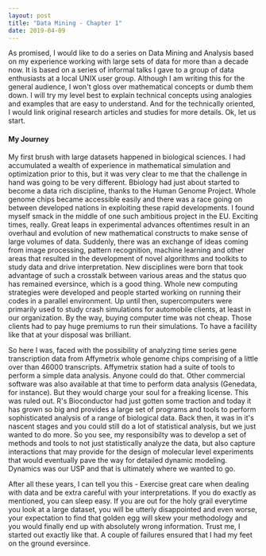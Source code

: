 ```yaml
---
layout: post
title: "Data Mining - Chapter 1"
date: 2019-04-09
---
```


As promised, I would like to do a series on Data Mining and Analysis based on my experience working with large sets of data for more than a decade now. It is based on a series of informal talks I gave to a group of data enthusiasts at a local UNIX user group. Although I am writing this for the general audience, I won't gloss over mathematical concepts or dumb them down. I will try my level best to explain technical concepts using analogies and examples that are easy to understand. And for the technically oriented, I would link original research articles and studies for more details. Ok, let us start.

#### My Journey
My first brush with large datasets happened in biological sciences. I had accumulated a wealth of experience in mathematical simulation and optimization prior to this, but it was very clear to me that the challenge in hand was going to be very different. Bbiology had just about started to become a data rich discipline, thanks to the Human Genome Project. Whole genome chips became accessible easily and there was a race going on between developed nations in exploiting these rapid developments. I found myself smack in the middle of one such ambitious project in the EU. Exciting times, really. Great leaps in experimental advances oftentimes result in an overhaul and evolution of new mathematical constructs to make sense of large volumes of data. Suddenly, there was an exchange of ideas coming from image processing, pattern recognition, machine learning and other areas that resulted in the development of novel algorithms and toolkits to study data and drive interpretation. New disciplines were born that took advantage of such a crosstalk between various areas and the status quo has remained eversince, which is a good thing. Whole new computing strategies were developed and people started working on running their codes in a parallel environment. Up until then, supercomputers were primarily used to study crash simulations for automobile clients, at least in our organization. By the way, buying computer time was not cheap. Those clients had to pay huge premiums to run their simulations. To have a facililty like that at your disposal was brilliant.

So here I was, faced with the possibility of analyzing time series gene transcription data from Affymetrix whole genome chips comprising of a little over than 46000 transcripts. Affymetrix station had a suite of tools to perform a simple data analysis. Anyone could do that. Other commercial software was also available at that time to perform data analysis (Genedata, for instance). But they would charge your soul for a freaking license. This was ruled out. R's Bioconductor had just gotten some traction and today it has grown so big and provides a large set of programs and tools to perform sophisticated analysis of a range of biological data. Back then, it was in it's nascent stages and you could still do a lot of statistical analysis, but we just wanted to do more. So you see, my responsibilty was to develop a set of methods and tools to not just statistically analyze the data, but also capture interactions that may provide for the design of molecular level experiments that would eventually pave the way for detailed dynamic modeling. Dynamics was our USP and that is ultimately where we wanted to go.

After all these years, I can tell you this - Exercise great care when dealing with data and be extra careful with your interpretations. If you do exactly as mentioned, you can sleep easy. If you are out for the holy grail everytime you look at a large dataset, you will be utterly disappointed and even worse, your expectation to find that golden egg will skew your methodology and you would finally end up with absolutely wrong information. Trust me, I started out exactly like that. A couple of failures ensured that I had my feet on the ground eversince.


